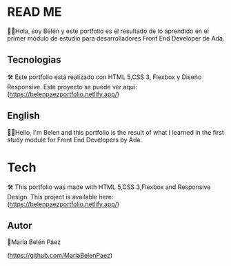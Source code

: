 # READ ME 
🙋‍♀️Hola, soy Belén y este portfolio es el resultado de lo aprendido en el primer módulo de estudio para desarrolladores Front End Developer de Ada.

## Tecnologias 
🛠️ Este portfolio está realizado con HTML 5,CSS 3, Flexbox y Diseño Responsive.
Este proyecto se puede ver aqui:(https://belenpaezportfolio.netlify.app/)



## English
🙋‍♀️Hello, I'm Belen and this portfolio is the result of what I learned in the first study module for Front End Developers by Ada.
# Tech
🛠️  This portfolio was made with HTML 5,CSS 3,Flexbox and Responsive Design.
 This project is available here:
 (https://belenpaezportfolio.netlify.app/)






## Autor
💚María Belén Páez

(https://github.com/MariaBelenPaez)


